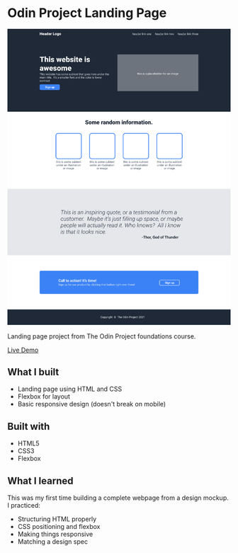 # Odin Project Landing Page

<div align="center">
  <img src="images/design/01.png" alt="Landing Page Design" />
</div>

Landing page project from The Odin Project foundations course.

[Live Demo](https://ar1ze.github.io/odin-landing-page/)

## What I built
- Landing page using HTML and CSS 
- Flexbox for layout
- Basic responsive design (doesn't break on mobile)

## Built with
- HTML5
- CSS3
- Flexbox

## What I learned
This was my first time building a complete webpage from a design mockup. I practiced:
- Structuring HTML properly
- CSS positioning and flexbox
- Making things responsive
- Matching a design spec
